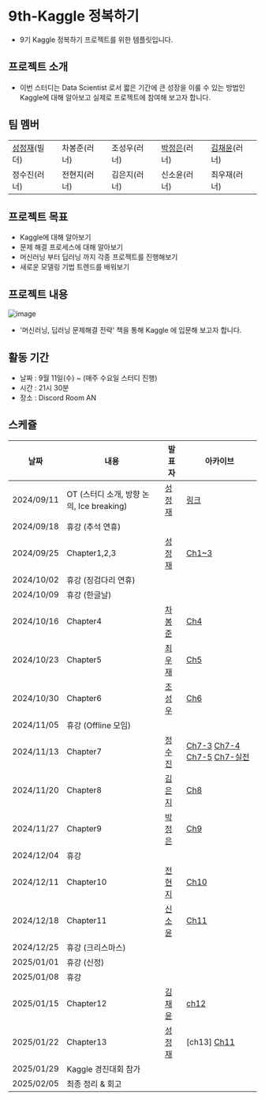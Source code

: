 # 9th-Kaggle 정복하기
- 9기 Kaggle 정복하기 프로젝트를 위한 템플릿입니다.

## 프로젝트 소개
- 이번 스터디는 Data Scientist 로서 짧은 기간에 큰 성장을 이룰 수 있는 방법인 Kaggle에 대해 알아보고 실제로 프로젝트에 참여해 보고자 합니다.

## 팀 멤버
| | | | | |
|----|----|----|----|----|
|[성정재](https://www.linkedin.com/in/%EC%A0%95%EC%9E%AC-%EC%84%B1-04b6a478?lipi=urn%3Ali%3Apage%3Ad_flagship3_profile_view_base_contact_details%3BBpbUoA1zRDSvf4tBIxFqrQ%3D%3D)(빌더)| 차봉준(러너)  | 조성우(러너) |[박정은](https://www.linkedin.com/in/angelapje/)(러너)| [김채윤](https://www.linkedin.com/in/chaeyoon-kim689/)(러너) |
정수진(러너) | 전현지(러너)  | 김은지(러너)  | 신소윤(러너)  | 최우재(러너) |

## 프로젝트 목표
- Kaggle에 대해 알아보기
- 문제 해결 프로세스에 대해 알아보기
- 머신러닝 부터 딥러닝 까지 각종 프로젝트를 진행해보기
- 새로운 모델링 기법 트렌드를 배워보기

## 프로젝트 내용
![image](https://github.com/user-attachments/assets/7ac9ec58-a938-47bb-a619-cf92955208a1)   
- '머신러닝, 딥러닝 문제해결 전략' 책을 통해 Kaggle 에 입문해 보고자 합니다.


## 활동 기간
- 날짜 : 9월 11일(수) ~  (매주 수요일 스터디 진행)   
- 시간 : 21시 30분   
- 장소 : Discord Room AN   

## 스케쥴

| 날짜 | 내용 | 발표자 | 아카이브 | 
| ----- | ----- | -------- | ----- |
| 2024/09/11 | OT (스터디 소개, 방향 논의, Ice breaking)| [성정재]() | [링크]() | 
| 2024/09/18 | 휴강 (추석 연휴) |  | | 
| 2024/09/25 | Chapter1,2,3 |[성정재]()| [Ch1~3](https://github.com/Pseudo-Lab/9th-Mastering-Kaggle/blob/main/lecture/ch1_3.ipynb) | 
| 2024/10/02 | 휴강 (징검다리 연휴)|  | | 
| 2024/10/09 | 휴강 (한글날) || | 
| 2024/10/16 | Chapter4 |[차봉준]()| [Ch4](https://github.com/Pseudo-Lab/9th-Mastering-Kaggle/blob/main/lecture/ch4.ipynb) | 
| 2024/10/23 | Chapter5 |[최우재]()| [Ch5](https://github.com/Pseudo-Lab/9th-Mastering-Kaggle/blob/main/lecture/ch5.ipynb) | 
| 2024/10/30 | Chapter6 |[조성우]()| [Ch6](https://github.com/Pseudo-Lab/9th-Mastering-Kaggle/blob/main/lecture/ch6.ipynb) |
| 2024/11/05 | 휴강 (Offline 모임) |  | | 
| 2024/11/13 | Chapter7 |[정수진]()| [Ch7-3](https://github.com/Pseudo-Lab/9th-Mastering-Kaggle/blob/main/lecture/ch7-notebook-7-3.ipynb) [Ch7-4](https://github.com/Pseudo-Lab/9th-Mastering-Kaggle/blob/main/lecture/ch7-notebook-7-4.ipynb) [Ch7-5](https://github.com/Pseudo-Lab/9th-Mastering-Kaggle/blob/main/lecture/ch7-notebook-7-5.ipynb) [Ch7-실전](https://github.com/Pseudo-Lab/9th-Mastering-Kaggle/blob/main/lecture/ch7-notebook-실전문제.ipynb) | 
| 2024/11/20 | Chapter8 |[김은지]()| [Ch8](https://github.com/Pseudo-Lab/9th-Mastering-Kaggle/blob/main/lecture/ch_8_ensembles.ipynb)| 
| 2024/11/27 | Chapter9 |[박정은]()| [Ch9](https://github.com/Pseudo-Lab/9th-Mastering-Kaggle/blob/main/lecture/ch9-predict-future-sales.ipynb)| 
| 2024/12/04 | 휴강 || | 
| 2024/12/11 | Chapter10 |[전현지]()| [Ch10](https://github.com/Pseudo-Lab/9th-Mastering-Kaggle/blob/main/lecture/ch10.pptx)| 
| 2024/12/18 | Chapter11 |[신소윤]()| [Ch11](https://github.com/Pseudo-Lab/9th-Mastering-Kaggle/blob/main/lecture/ch11-Aerial-Cactus-Identification.ipynb)|  
| 2024/12/25 | 휴강 (크리스마스) |  | | 
| 2025/01/01 | 휴강 (신정) |  | | 
| 2025/01/08 | 휴강 |  | |
| 2025/01/15 | Chapter12 |[김채윤]()|[ch12](https://github.com/Pseudo-Lab/9th-Mastering-Kaggle/blob/main/lecture/ch12/ch12-baseline.ipynb)| 
| 2025/01/22 | Chapter13 |[성정재]()|[ch13] [Ch11](https://github.com/Pseudo-Lab/9th-Mastering-Kaggle/blob/main/lecture/ch13/ch13-EDA_to_Model.ipynb)| 
| 2025/01/29 | Kaggle 경진대회 참가 |  | | 
| 2025/02/05 | 최종 정리 & 회고 |  | | 



